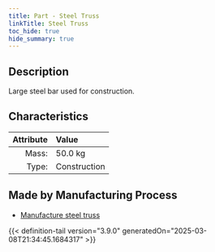```yaml
---
title: Part - Steel Truss
linkTitle: Steel Truss
toc_hide: true
hide_summary: true
---
```

<!-- This is generated by the MarsSim HelpGenertor, do not edit. -->

## Description
Large steel bar used for construction.

## Characteristics

| Attribute      | Value |
|--------:|:------|
|Mass:|50.0 kg|
|Type:|Construction|

## Made by Manufacturing Process

- [Manufacture steel truss](/docs/definitions/process/manufacture-steel-truss)




{{< definition-tail version="3.9.0" generatedOn="2025-03-08T21:34:45.1684317" >}}



